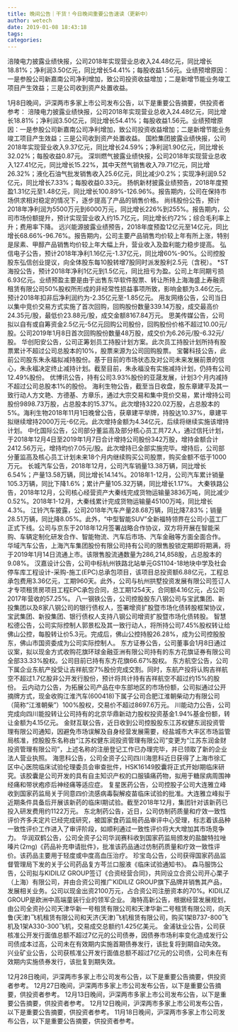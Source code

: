 ```yaml
---
title: 晚间公告｜干货！今日晚间重要公告速读（更新中）
author: wetech
date: 2019-01-08 18:43:18
tags: 
categories: 
---
```

涪陵电力披露业绩快报，公司2018年实现营业总收入24.48亿元，同比增长18.81%；净利润3.50亿元，同比增长54.41%；每股收益1.56元。业绩预增原因：一是参股公司新嘉南公司净利增加，致公司投资收益增加；二是新增节能业务竣工项目产生效益；三是公司收到资产处置收益。
<!-- more -->
1月8日晚间，沪深两市多家上市公司发布公告，以下是重要公告摘要，供投资者参考：
涪陵电力披露业绩快报，公司2018年实现营业总收入24.48亿元，同比增长18.81%；净利润3.50亿元，同比增长54.41%；每股收益1.56元。业绩预增原因：一是参股公司新嘉南公司净利增加，致公司投资收益增加；二是新增节能业务竣工项目产生效益；三是公司收到资产处置收益。
国检集团披露业绩快报，公司2018年实现营业收入9.37亿元，同比增长24.59%；净利润1.90亿元，同比增长32.02%；每股收益0.87元。
深圳燃气披露业绩快报，公司2018年实现营业总收入127.41亿元，同比增长15.22%，其中天然气销售收入79.71亿元，同比增26.32%；液化石油气批发销售收入25.6亿元，同比减少0.2%；实现净利润9.52亿元，同比增长7.33%；每股收益0.33元。
扬帆新材披露业绩预告，2018年度预盈1.31亿元至1.48亿元，同比增长100.89%-126.96%。报告期内，公司在保持市场供求相对稳定的情况下，逐步提高了产品的销售价格。
尚纬股份公告，预计2018年净利润为5500万元到6000万元，同比增长226%到255%。报告期内，公司市场份额提升，预计实现营业收入约15.7亿元，同比增长约72%；综合毛利率上升；费用率下降。
远兴能源披露业绩预告，2018年度预盈12亿元至14亿元，同比增长68.66%-96.76%。报告期内，公司主要产品销售均价较上年有所上涨，特别是尿素、甲醇产品销售均价较上年大幅上升，营业收入及盈利能力稳步提高。
弘信电子公告，预计2018年净利1.16亿元-1.37亿元，同比增60%-90%。公司控股股东弘信创业提议，向全体股东每10股转增7股同时派发股利2.5元（含税）。
*ST海投公告，预计2018年净利1亿元到1.5亿元，同比扭亏为盈。公司上年同期亏损6.93亿元。业绩预盈主要是由于出售东华软件股票、转让所持上海海盛上寿融资租赁有限公司50%股权所形成的非经常性损益事项所致，影响金额为3.46亿元。预计2018年扣非后净利润约为-2.35亿元至-1.85亿元。
用友网络公告，公司当日以集中竞价交易方式实施了首次回购，回购股份数量339.14万股，成交最高价24.35元/股，最低价23.88元/股，成交金额8167.84万元。
思美传媒公告，公司拟以自有或自筹资金2.5亿元-5亿元回购公司股份，回购股份价格不超过10.00元/股。公司2019年1月8日首次回购股份数量48万股，成交价为6.26元/股-6.32元/股。
华创阳安公告，公司正筹划员工持股计划方案。此次员工持股计划所持有股票累计不超过公司总股本的10%，股票来源为公司回购股票。
宝馨科技公告，此前公司股东朱永福拟减持股份。基于目前的市场状态及对公司未来发展前景的信心，朱永福决定终止减持计划。截至目前，朱永福没有实施减持计划，仍持有公司12.49%股份。
优博讯公告，持有公司3.93%股份的亚晟发展，计划3个月内减持不超过公司总股本1%的股份。
海利生物公告，截至当日收盘，股东章建平及其一致行动人方文艳、方德基、方章乐，通过大宗交易和集中竞价交易，累计增持公司股份9898.73万股，占总股本的15.37%。此次增持3220.02万股，占总股本的5%。海利生物2018年11月1日晚曾公告，获章建平举牌，持股达10.37%，章建平拟继续增持2000万元-6亿元。此次增持金额为4.34亿元，后续将继续实施该增持计划。
中化国际公告，公司部分董监高及部分核心员工共72人，通过信托计划，于2018年12月4日至2019年1月7日合计增持公司股份342万股，增持金额合计2412.56万元，增持均价7.05元/股。此次增持已全部实施完毕。增持后，公司部分董监高及核心员工计划未来18个月内继续购买公司股票，购买金额不低于1000万元。
长城汽车公告，2018年12月，公司汽车销量13.38万辆，同比增长6.54%；产量13.58万辆，同比增长14.14%。2018年1-12月，公司汽车累计销量105.3万辆，同比下降1.6%；累计产量105.32万辆，同比增长1.17%。
大秦铁路公告，2018年12月，公司核心经营资产大秦线完成货物运输量3836万吨，同比减少0.52%。2018年1-12月，大秦线累计完成货物运输量45100万吨，同比增长4.3%。
江铃汽车披露，公司2018年汽车产量28.68万辆，同比降7.83%；销量28.51万辆，同比降8.05%。此外，“中型智能SUV”全新福特领界在公司小蓝工厂正式下线。公司与京东于2018年12月签署战略合作协议，双方将开展在智能采购、车辆定制化研发合作、智能物流、汽车后市场、汽车金融等方面全面合作。
华域汽车公告，上海汽车集团股份有限公司持有公司的限售股锁定期即将期满，将于2019年1月14日流通上市。该限售股流通数量为286,214,858股，占总股本的9.08%。
汉嘉设计公告，公司中标杭州铁路北站单元GS1104-18地块中学及社会停车库工程设计-采购-施工(EPC)总承包项目，该项目总投资额6.88亿元，工程总承包费用3.36亿元，工期960天。此外，公司与杭州拱墅投资发展有限公司签订人才专项租赁房项目工程EPC承包合同，总工期1254天，合同额4.16亿元，占公司2017年营收的57.25%。
八一钢铁公告，公司控股股东八钢公司与宝武集团、新投集团以及8家八钢公司的银行债权人，签署增资扩股暨市场化债转股框架协议，宝武集团、新投集团、银行债权人支持八钢公司增资扩股暨市场化债转股。
智慧松德公告，公司实际控制人郭景松及其一致行动人，将所持公司7.45%股权转让给佛山公控，每股转让价5.3元。完成后，佛山公控持股26.28%，成为公司控股股东，佛山市国资委成为公司实际控制人。
东方证券公告，公司董事会1月8日通过议案，拟以现金方式收购花旗环球金融亚洲有限公司持有的东方花旗证券有限公司全部33.33%股权。公司目前已持有东方花旗66.67%股权。
东方航空公告，公司下属企业东航产投受让吉祥航空7%股份完成交割。同时，东航产投将认购吉祥航空不超过1.7亿股非公开发行股份，预计将共计持有吉祥航空不超过约15%的股份。
云内动力公告，为拓展公司产品在中东部地区的市场份额，公司拟通过公开摘牌方式，现金收购江淮汽车(600418)下属子公司合肥江淮朝柴动力有限公司（简称“江淮朝柴”）100%股权，交易价不超过8697.6万元。
川能动力公告，公司完成向四川能投转让公司持有的北京华鼎新动力股权投资基金1.94%基金份额，转让金额为4.15亿元。
金财互联公告，近日收到公司控股股东江苏权健东润投资管理有限公司通知，因避免市场误解及自身经营发展需要，经盐城市大丰区市场监管局核准，控股股东名称由“江苏权健东润投资管理有限公司”变更为“江苏东润金财投资管理有限公司”，上述名称的注册登记工作已办理完毕，并已领取了新的企业法人营业执照。
海思科公告，公司全资子公司四川海思科近日获得了上海市徐汇区中心医院临床试验伦理委员会审查批件，HSK16149胶囊将正式开始I期临床研究。该胶囊是公司开发的具有自主知识产权的口服镇痛药物，拟用于糖尿病周围神经痛和带状疱疹后神经痛等适应症。
复星医药公告，公司控股子公司大连雅立峰收到国家药监局关于同意四价流感病毒裂解疫苗临床试验的批准。大连雅立峰拟于近期条件具备后开展该新药的临床I期试验。截至2018年12月，集团针对该新药已投入研发费用约1122万元。
东北制药公告，近日，公司仿制药质量和疗效一致性评价齐多夫定片已经完成研究，被国家食药监局药品审评中心受理，标志着该品种一致性评价工作进入了审评阶段，如顺利通过一致性评价将大大增加其市场竞争力。
华润双鹤公告，公司全资子公司华润赛科收到国家药监局颁发的盐酸特拉唑嗪片(2mg)《药品补充申请批件》，批准该药品通过仿制药质量和疗效一致性评价。该药品主要用于轻度或中度高血压治疗。
珍宝岛公告，公司获得国家药品监督管理局下发的关于公司药品复方芩兰口服液《临床试验通知书》。
森马服饰公告，公司拟与KIDILIZ GROUP签订《合资经营合同》，共同设立合资公司开心栗子（上海）有限公司，并由合资公司推广KIDILIZ GROUP旗下品牌并销售其产品，发展相关业务。公司以现金出资2100万元，占合资公司注册资本的70%。KIDILIZ GROUP是欧洲中高端童装行业的领军企业。
海特高新公告，根据经营发展规划，由公司全资孙公司天津华新一号租赁有限公司和天津华新二号租赁有限公司，向天鲁(天津)飞机租赁有限公司和天济(天津)飞机租赁有限公司，购买1架B737-800飞机及1架A330-300飞机，交易成交总额约1.425亿美元。
金浦钛业公告，公司获核准公开发行面值总额不超过7亿元的公司债券，因债券市场利率变化造成发行公司债成本过高，公司未在有效期内实施首期债券发行，该批复将到期自动失效。
兴业矿业公告，公司获核准公开发行面值总额不超过7亿元的公司债，公司未在有效期内实施债券发行，该批复到期失效。
 
 
12月28日晚间，沪深两市多家上市公司发布公告，以下是重要公告摘要，供投资者参考。
12月27日晚间，沪深两市多家上市公司发布公告，以下是重要公告摘要，供投资者参考。
12月13日晚间，沪深两市多家上市公司发布公告，以下是重要公告摘要，供投资者参考。
12月12日晚间，沪深两市多家上市公司发布公告，以下是重要公告摘要，供投资者参考。
11月18日晚间，沪深两市多家上市公司发布公告，以下是重要公告摘要，供投资者参考。
